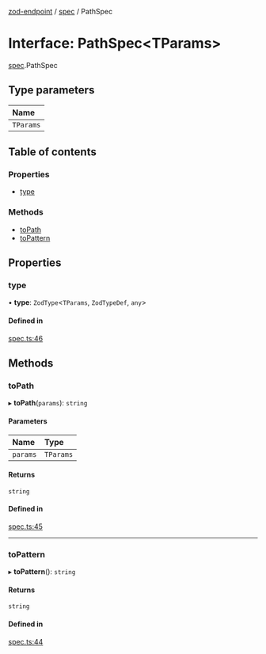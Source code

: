 [zod-endpoint](../README.md) / [spec](../modules/spec.md) / PathSpec

# Interface: PathSpec<TParams\>

[spec](../modules/spec.md).PathSpec

## Type parameters

| Name |
| :------ |
| `TParams` |

## Table of contents

### Properties

- [type](spec.PathSpec.md#type)

### Methods

- [toPath](spec.PathSpec.md#topath)
- [toPattern](spec.PathSpec.md#topattern)

## Properties

### type

• **type**: `ZodType`<`TParams`, `ZodTypeDef`, `any`\>

#### Defined in

[spec.ts:46](https://github.com/lorefnon/zod-endpoint/blob/01ffc88/src/spec.ts#L46)

## Methods

### toPath

▸ **toPath**(`params`): `string`

#### Parameters

| Name | Type |
| :------ | :------ |
| `params` | `TParams` |

#### Returns

`string`

#### Defined in

[spec.ts:45](https://github.com/lorefnon/zod-endpoint/blob/01ffc88/src/spec.ts#L45)

___

### toPattern

▸ **toPattern**(): `string`

#### Returns

`string`

#### Defined in

[spec.ts:44](https://github.com/lorefnon/zod-endpoint/blob/01ffc88/src/spec.ts#L44)
